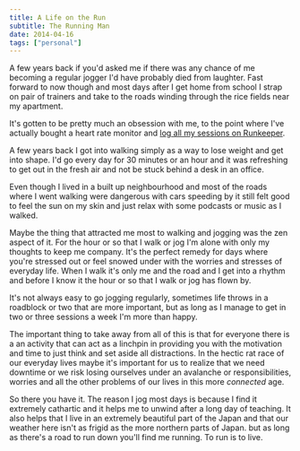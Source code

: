 ```yaml
---
title: A Life on the Run
subtitle: The Running Man
date: 2014-04-16
tags: ["personal"]
---
```

A few years back if you'd asked me if there was any chance of me becoming a regular jogger I'd have probably died from laughter. Fast forward to now though and most days after I get home from school I strap on pair of trainers and take to the roads winding through the rice fields near my apartment.

It's gotten to be pretty much an obsession with me, to the point where I've actually bought a heart rate monitor and [log all my sessions on Runkeeper][1].

A few years back I got into walking simply as a way to lose weight and get into shape. I'd go every day for 30 minutes or an hour and it was refreshing to get out in the fresh air and not be stuck behind a desk in an office.

Even though I lived in a built up neighbourhood and most of the roads where I went walking were dangerous with cars speeding by it still felt good to feel the sun on my skin and just relax with some podcasts or music as I walked.

Maybe the thing that attracted me most to walking and jogging was the zen aspect of it. For the hour or so that I walk or jog I'm alone with only my thoughts to keep me company. It's the perfect remedy for days where you're stressed out or feel snowed under with the worries and stresses of everyday life. When I walk it's only me and the road and I get into a rhythm and before I know it the hour or so that I walk or jog has flown by.

It's not always easy to go jogging regularly, sometimes life throws in a roadblock or two that are more important, but as long as I manage to get in two or three sessions a week I'm more than happy.

The important thing to take away from all of this is that for everyone there is a an activity that can act as a linchpin in providing you with the motivation and time to just think and set aside all distractions. In the hectic rat race of our everyday lives maybe it's important for us to realize that we need downtime or we risk losing ourselves under an avalanche or responsibilities, worries and all the other problems of our lives in this more _connected_ age.

So there you have it. The reason I jog most days is because I find it extremely cathartic and it helps me to unwind after a long day of teaching. It also helps that I live in an extremely beautiful part of the Japan and that our weather here isn't as frigid as the more northern parts of Japan. but as long as there's a road to run down you'll find me running. To run is to live.

 [1]: http://runkeeper.com/user/Merkaba/